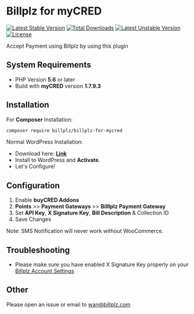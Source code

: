 # Billplz for myCRED
[![Latest Stable Version](https://poser.pugx.org/billplz/billplz-for-mycred/version)](https://packagist.org/packages/billplz/billplz-for-mycred)
[![Total Downloads](https://poser.pugx.org/billplz/billplz-for-mycred/downloads)](https://packagist.org/packages/billplz/billplz-for-mycred)
[![Latest Unstable Version](https://poser.pugx.org/billplz/billplz-for-mycred/v/unstable)](//packagist.org/packages/billplz/billplz-for-mycred)
[![License](https://poser.pugx.org/billplz/billplz-for-mycred/license)](https://packagist.org/packages/billplz/billplz-for-mycred)

Accept Payment using Billplz by using this plugin

## System Requirements
* PHP Version **5.6** or later
* Build with **myCRED** version **1.7.9.3**

## Installation

For **Composer** Installation:
```bash
composer require billplz/billplz-for-mycred 
```

Normal WordPress Installation:

* Download here: [**Link**](https://github.com/billplz/Billplz-for-myCRED/archive/master.zip)
* Install to WordPress and **Activate**.
* Let's Configure!

## Configuration

1. Enable **buyCRED Addons**
2. **Points** >> **Payment Gateways** >> **Billlplz Payment Gateway**
3. Set **API Key**, **X Signature Key**, **Bill Description** & Collection ID
4. Save Changes

Note: SMS Notification will never work without WooCommerce.

## Troubleshooting

* Please make sure you have enabled X Signature Key properly on your [Billplz Account Settings](https://www.billplz.com/enterprise/setting)

## Other

Please open an issue or email to wan@billplz.com
